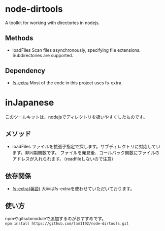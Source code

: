 # node-dirtools
A toolkit for working with directories in nodejs.

## Methods
- loadFiles
  Scan files asynchronously, specifying file extensions. Subdirectories are supported.

## Dependency
- [fs-extra](https://github.com/jprichardson/node-fs-extra/)
  Most of the code in this project uses fs-extra.

# inJapanese
このツールキットは、nodejsでディレクトリを扱いやすくしたものです。

## メソッド
- loadFiles
  ファイルを拡張子指定で探します。サブディレクトリに対応しています。非同期関数です。
  ファイルを発見後、コールバック関数にファイルのアドレスが入れられます。（readfileしないので注意）

## 依存関係
- [fs-extra(英語)](https://github.com/jprichardson/node-fs-extra/)
  大半はfs-extraを使わせていただいております。

## 使い方
npmやgitsubmoduleで追加するのがおすすめです。  
`npm install https://github.com/tam1192/node-dirtools.git`
